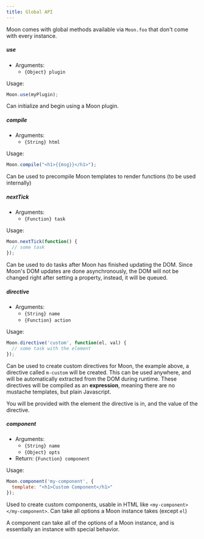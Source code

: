 ```yaml
---
title: Global API
---
```


Moon comes with global methods available via `Moon.foo` that don't come with every instance.

##### **use**

- Arguments:
  - `{Object} plugin`

Usage:
```js
Moon.use(myPlugin);
```

Can initialize and begin using a Moon plugin.

##### **compile**

- Arguments:
  - `{String} html`

Usage:
```js
Moon.compile("<h1>{{msg}}</h1>");
```

Can be used to precompile Moon templates to render functions (to be used internally)

##### **nextTick**

- Arguments:
  - `{Function} task`

Usage:
```js
Moon.nextTick(function() {
  // some task
});
```

Can be used to do tasks after Moon has finished updating the DOM. Since Moon's DOM updates are done asynchronously, the DOM will not be changed right after setting a property, instead, it will be queued.

##### **directive**

- Arguments:
  - `{String} name`
  - `{Function} action`

Usage:
```js
Moon.directive('custom', function(el, val) {
  // some task with the element
});
```

Can be used to create custom directives for Moon, the example above, a directive called `m-custom` will be created. This can be used anywhere, and will be automatically extracted from the DOM during runtime. These directives will be compiled as an **expression**, meaning there are no mustache templates, but plain Javascript.

You will be provided with the element the directive is in, and the value of the directive.

##### **component**

- Arguments:
  - `{String} name`
  - `{Object} opts`
- Return: `{Function} component`

Usage:
```js
Moon.component('my-component', {
  template: "<h1>Custom Component</h1>"
});
```

Used to create custom components, usable in HTML like `<my-component></my-component>`. Can take all options a Moon instance takes (except `el`)

A component can take all of the options of a Moon instance, and is essentially an instance with special behavior.
